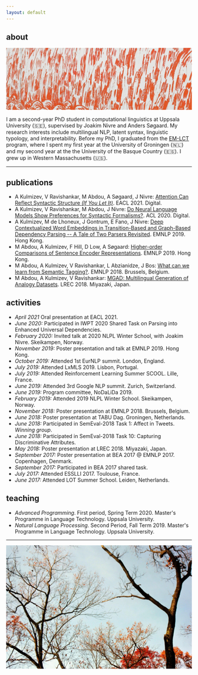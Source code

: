 ```yaml
---
layout: default
---
```


## about

<img class="profile-picture" src="eastside_red.jpg">

I am a second-year PhD student in computational linguistics at Uppsala University (🇸🇪), supervised by Joakim Nivre and Anders Søgaard. My research interests include multilingual NLP, latent syntax, linguistic typology, and interpretability. Before my PhD, I graduated from the [EM-LCT](https://lct-master.org/) program, where I spent my first year at the University of Groningen (🇳🇱) and my second year at the the University of the Basque Country (🇪🇸). I grew up in Western Massachusetts (🇺🇸).

<!-- Hello! I am a computational linguist from Western Massachusetts, USA. I'm currently a first-year PhD student at Uppsala University (🇸🇪), where I focus on multilingual morphosyntatic parsing under the supervision of Joakim Nivre. Before starting my PhD, I graduated from the [EM-LCT](https://lct-master.org/) program, where I spent my first year at the University of Groningen (🇳🇱) and my second year at the the University of the Basque Country (🇪🇸). I wrote my Master's thesis about the utility of multilingual word embeddings in transfer learning, supervised by Eneko Agirre and Gertjan van Noord. -->

<!-- ## research Interests -->

<!-- In general, I am interested in all things concerning cross-lingual, multi-task, and transfer learning - especially when applied to low-resource languages and scenarios. I am also into multilingual word and sentence representations (embeddings, I guess). On occasion, I dabble in computational sociolinguistics.  -->


---

## publications
* A Kulmizev, V Ravishankar, M Abdou, A Søgaard, J Nivre: [Attention Can Reflect Syntactic Structure _(If You Let It)_](https://www.aclweb.org/anthology/2021.eacl-main.264.pdf). EACL 2021. Digital. 
* A Kulmizev, V Ravishankar, M Abdou, J Nivre: [Do Neural Language Models Show Preferences for Syntactic Formalisms?](https://www.aclweb.org/anthology/2020.acl-main.375.pdf). ACL 2020. Digital. 
* A Kulmizev, M de Lhoneux, J Gontrum, E Fano, J Nivre: [Deep Contextualized Word Embeddings in Transition-Based and Graph-Based Dependency Parsing -- A Tale of Two Parsers Revisited](https://www.aclweb.org/anthology/D19-1277.pdf). EMNLP 2019. Hong Kong.
* M Abdou, A Kulmizev, F Hill, D Low, A Søgaard: [Higher-order Comparisons of Sentence Encoder Representations](https://www.aclweb.org/anthology/D19-1593.pdf). EMNLP 2019. Hong Kong.
* M Abdou, A Kulmizev, V Ravishankar, L Abzianidze, J Bos: [What can we learn from Semantic Tagging?](https://www.aclweb.org/anthology/D18-1526.pdf). EMNLP 2018. Brussels, Belgium.
* M Abdou, A Kulmizev, V Ravishankar: [MGAD: Multilingual Generation of Analogy Datasets](https://www.aclweb.org/anthology/L18-1320.pdf). LREC 2018. Miyazaki, Japan. 

## activities

* *April 2021* Oral presentation at EACL 2021. 
* *June 2020:* Participated in IWPT 2020 Shared Task on Parsing into Enhanced Universal Dependencies. 
* *February 2020:* Invited talk at 2020 NLPL Winter School, with Joakim Nivre. Skeikampen, Norway. 
* *November 2019:* Poster presentation and talk at EMNLP 2019. Hong Kong.
* *October 2019:* Attended 1st EurNLP summit. London, England.
* *July 2019:* Attended LxMLS 2019. Lisbon, Portugal.
* *July 2019:* Attended Reinforcement Learning Summer SCOOL. Lille, France.
* *June 2019:* Attended 3rd Google NLP summit. Zurich, Switzerland. 
* *June 2019:* Program committee, NoDaLiDa 2019. 
* *February 2019:* Attended 2019 NLPL Winter School. Skeikampen, Norway. 
* *November 2018:* Poster presentation at EMNLP 2018. Brussels, Belgium.
* *June 2018:* Poster presentation at TABU Dag. Groningen, Netherlands.
* *June 2018:* Participated in SemEval-2018 Task 1: Affect in Tweets. *Winning group*.
* *June 2018:* Participated in SemEval-2018 Task 10: Capturing Discriminative Attributes.
* *May 2018:* Poster presentation at LREC 2018. Miyazaki, Japan. 
* *September 2017:* Poster presentation at BEA 2017 @ EMNLP 2017. Copenhagen, Denmark.
* *September 2017:* Participated in BEA 2017 shared task.
* *July 2017:* Attended ESSLLI 2017. Toulouse, France.
* *June 2017:* Attended LOT Summer School. Leiden, Netherlands. 

## teaching

* *Advanced Programming*. First period, Spring Term 2020. Master's Programme in Language Technology. Uppsala University. 
* *Natural Language Processing*. Second Period, Fall Term 2019. Master's Programme in Language Technology. Uppsala University. 

<!-- 2. M Abdou, A Kulmizev, JG i Ametllé: [AffecThor at SemEval-2018 Task 1: A cross-linguistic approach to sentiment intensity quantification in tweets](http://www.aclweb.org/anthology/S18-1032); Proceedings of The 12th International Workshop on Semantic Evaluation (2018) -->
<!-- 3. A Kulmizev, M Abdou, V Ravishankar, M Nissim: [Discriminator at SemEval-2018 Task 10: Minimally Supervised Discrimination](http://www.aclweb.org/anthology/S18-1167); Proceedings of The 12th International Workshop on Semantic Evaluation (2018) -->
<!-- 4. M Abdou, A Kulmizev, V Ravishankar: [MGAD: Multilingual Generation of Analogy Datasets](http://www.akulmizev.com/mgad-multilingual-generation.pdf); Proceedings of Language Resources and Evaluation Conference (LREC) (2018) -->
<!-- 5. A Kulmizev, B Blankers, J Bjerva, M Nissim, G van Noord, B Plank, M Wieling: [The power of character n-grams in native language identification](http://www.aclweb.org/anthology/W17-5043); Proceedings of the 12th Workshop on Innovative Use of NLP for Building Educational Applications (BEA) (2018) -->

---

![fall in wm](fallhome.jpeg)
